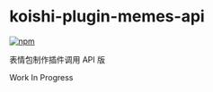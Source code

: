 # koishi-plugin-memes-api

[![npm](https://img.shields.io/npm/v/koishi-plugin-memes-api?style=flat-square)](https://www.npmjs.com/package/koishi-plugin-memes-api)

表情包制作插件调用 API 版

Work In Progress
